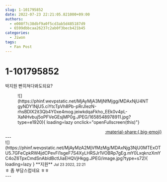 ```yaml
---
slug: 1-101795852
date: 2022-07-23 22:21:05.821000+09:00
authors:
  - e008f7c38dbf9a0f5cd3ab5d485187d9
  - 6599dbbcaa26237c2ab0f3becb421b45
categories:
  - Jiwon
tags:
  - Fan Post
---
```


# 1-101795852

<div class="post-container" markdown="1">
<div class="content-container md-sidebar__scrollwrap" markdown="1">

박지원  빤히쳐다봐도되요?
<figure markdown="1">
![](https://phinf.wevpstatic.net/MjAyMjA3MjNfMjgg/MDAxNjU4NTgyNDY1NjU5.ciYtcTpVh8Pb-pRrJIezN-rhsBDlX2it3Qb4Y0xe4mog.jeiwkdqaFkho_EEk0v4pL-XaNHvbuj5oPFVeGEsjMP0g.JPEG/1658548978911.jpg?type=e1920){ loading=lazy onclick="openFullscreen(this)"}
</figure>


</div>
</div>

<div style="text-align: right;" markdown="1">
<a href="https://weverse.io/fromis9/fanpost/1-101795852" style="text-align: right;">:material-share:{.big-emoji}</a>
</div>
---

<div class="comments-container md-sidebar__scrollwrap" markdown="1">
<div class="comment" markdown="1">
<div class='id-container' markdown="1">
![](https://phinf.wevpstatic.net/MjAyMzA2MjVfMzMg/MDAxNjg3NjU0MTExOTU5.7GFeCpkRW4jdCPevFi1sgeF7S4XyLHRSJr1VOBRp7gEg.mY0LxqknzXmYC4oZ6TpxCmdSnAbldBctUiaEHQVjHkgg.JPEG/image.jpg?type=s72){ loading=lazy }
**<span class="artist">지원</span>** <small>Jul 23 2022, 22:21</small><br>
</div>
<div class='comment-body' markdown="1">
ㅎ 좀 부담스럽네요 ㅎㅎ
</div>
</div>
</div>
---
